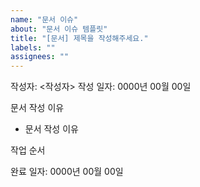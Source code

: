 ```yaml
---
name: "문서 이슈"
about: "문서 이슈 템플릿"
title: "[문서] 제목을 작성해주세요."
labels: ""
assignees: ""
---
```


작성자: <작성자>
작성 일자: 0000년 00월 00일

문서 작성 이유

- 문서 작성 이유

작업 순서

완료 일자: 0000년 00월 00일
